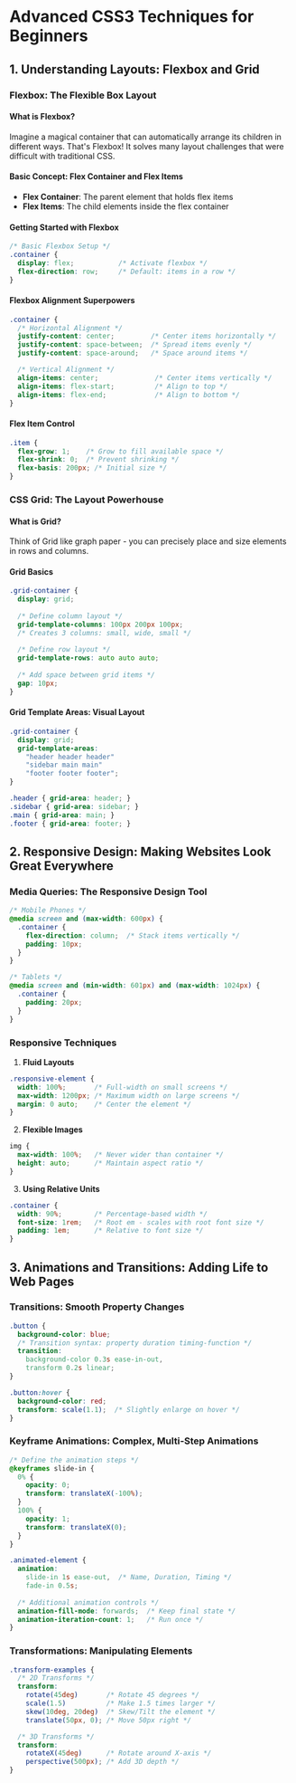 # Advanced CSS3 Techniques for Beginners

## 1. Understanding Layouts: Flexbox and Grid

### Flexbox: The Flexible Box Layout

#### What is Flexbox?
Imagine a magical container that can automatically arrange its children in different ways. That's Flexbox! It solves many layout challenges that were difficult with traditional CSS.

#### Basic Concept: Flex Container and Flex Items
- **Flex Container**: The parent element that holds flex items
- **Flex Items**: The child elements inside the flex container

#### Getting Started with Flexbox
```css
/* Basic Flexbox Setup */
.container {
  display: flex;           /* Activate flexbox */
  flex-direction: row;     /* Default: items in a row */
}
```

#### Flexbox Alignment Superpowers
```css
.container {
  /* Horizontal Alignment */
  justify-content: center;         /* Center items horizontally */
  justify-content: space-between;  /* Spread items evenly */
  justify-content: space-around;   /* Space around items */

  /* Vertical Alignment */
  align-items: center;              /* Center items vertically */
  align-items: flex-start;          /* Align to top */
  align-items: flex-end;            /* Align to bottom */
}
```

#### Flex Item Control
```css
.item {
  flex-grow: 1;    /* Grow to fill available space */
  flex-shrink: 0;  /* Prevent shrinking */
  flex-basis: 200px; /* Initial size */
}
```

### CSS Grid: The Layout Powerhouse

#### What is Grid?
Think of Grid like graph paper - you can precisely place and size elements in rows and columns.

#### Grid Basics
```css
.grid-container {
  display: grid;
  
  /* Define column layout */
  grid-template-columns: 100px 200px 100px;
  /* Creates 3 columns: small, wide, small */
  
  /* Define row layout */
  grid-template-rows: auto auto auto;
  
  /* Add space between grid items */
  gap: 10px;
}
```

#### Grid Template Areas: Visual Layout
```css
.grid-container {
  display: grid;
  grid-template-areas: 
    "header header header"
    "sidebar main main"
    "footer footer footer";
}

.header { grid-area: header; }
.sidebar { grid-area: sidebar; }
.main { grid-area: main; }
.footer { grid-area: footer; }
```

## 2. Responsive Design: Making Websites Look Great Everywhere

### Media Queries: The Responsive Design Tool
```css
/* Mobile Phones */
@media screen and (max-width: 600px) {
  .container {
    flex-direction: column;  /* Stack items vertically */
    padding: 10px;
  }
}

/* Tablets */
@media screen and (min-width: 601px) and (max-width: 1024px) {
  .container {
    padding: 20px;
  }
}
```

### Responsive Techniques
1. **Fluid Layouts**
```css
.responsive-element {
  width: 100%;       /* Full-width on small screens */
  max-width: 1200px; /* Maximum width on large screens */
  margin: 0 auto;    /* Center the element */
}
```

2. **Flexible Images**
```css
img {
  max-width: 100%;   /* Never wider than container */
  height: auto;      /* Maintain aspect ratio */
}
```

3. **Using Relative Units**
```css
.container {
  width: 90%;        /* Percentage-based width */
  font-size: 1rem;   /* Root em - scales with root font size */
  padding: 1em;      /* Relative to font size */
}
```

## 3. Animations and Transitions: Adding Life to Web Pages

### Transitions: Smooth Property Changes
```css
.button {
  background-color: blue;
  /* Transition syntax: property duration timing-function */
  transition: 
    background-color 0.3s ease-in-out,
    transform 0.2s linear;
}

.button:hover {
  background-color: red;
  transform: scale(1.1);  /* Slightly enlarge on hover */
}
```

### Keyframe Animations: Complex, Multi-Step Animations
```css
/* Define the animation steps */
@keyframes slide-in {
  0% { 
    opacity: 0;
    transform: translateX(-100%); 
  }
  100% { 
    opacity: 1;
    transform: translateX(0); 
  }
}

.animated-element {
  animation: 
    slide-in 1s ease-out,  /* Name, Duration, Timing */
    fade-in 0.5s;
  
  /* Additional animation controls */
  animation-fill-mode: forwards;  /* Keep final state */
  animation-iteration-count: 1;   /* Run once */
}
```

### Transformations: Manipulating Elements
```css
.transform-examples {
  /* 2D Transforms */
  transform: 
    rotate(45deg)       /* Rotate 45 degrees */
    scale(1.5)          /* Make 1.5 times larger */
    skew(10deg, 20deg)  /* Skew/Tilt the element */
    translate(50px, 0); /* Move 50px right */

  /* 3D Transforms */
  transform: 
    rotateX(45deg)      /* Rotate around X-axis */
    perspective(500px); /* Add 3D depth */
}
```